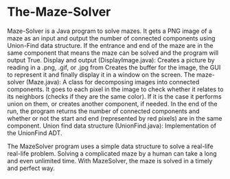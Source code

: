 # The-Maze-Solver

Maze-Solver is a Java program to solve mazes. 
It gets a PNG image of a maze as an input and output the number of connected components using Union-Find data structure. If the entrance and end of the maze are in the same component that means the maze can be solved and the program will output True.
Display and output (DisplayImage.java): Creates a picture by reading in a .png, .gif, or .jpg from
Creates the buffer for the image, the GUI to represent it and finally display it in a window on the screen.
The maze-solver (Maze.java): A class for decomposing images into connected components. It goes to each pixel in the image to check whether it relates to its neighbors (checks if they are the same color). If it is the case it performs union on them, or creates another component, if needed. 
In the end of the run, the program returns the number of connected components and whether or not the start and end (represented by red pixels) are in the same component.
Union find data structure (UnionFind.java): Implementation of the UnionFind ADT.

The MazeSolver program uses a simple data structure to solve a real-life real-life problem.
Solving a complicated maze by a human can take a long and even unlimited time. With MazeSolver, the maze is solved in a timely and perfect way.

